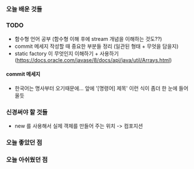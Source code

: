 ##


### 오늘 배운 것들



### TODO
- 함수형 언어 공부 (함수형 이해 후에 stream 개념을 이해하는 것도??)
- commit 메세지 작성할 때 중요한 부분들 정리 (일관된 형태 + 무엇을 담을지)
- static factory 이 무엇인지 이해하기 + 사용하기 (https://docs.oracle.com/javase/8/docs/api/java/util/Arrays.html)

#### commit 메세지
- 한국어는 명사부터 오기때문에... 앞에 '[명령어] 제목' 이런 식이 좀더 한 눈에 들어올듯

### 신경써야 할 것들
- new 를 사용해서 실제 객체를 만들어 주는 위치 -> 컴포지션



### 오늘 좋았던 점

### 오늘 아쉬웠던 점

